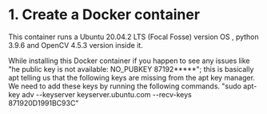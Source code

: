 # 1. Create a Docker container 
This container runs a Ubuntu 20.04.2 LTS (Focal Fosse) version OS , python 3.9.6  and OpenCV 4.5.3 version inside it.

While installing this Docker container if you happen to see any issues like "he public key is not available: NO_PUBKEY 87192*****"; this is basically apt telling us that the following keys are missing from the apt key manager. We need to add these keys by running the following commands. 
"sudo apt-key adv --keyserver keyserver.ubuntu.com --recv-keys 871920D1991BC93C"


